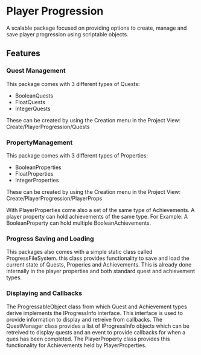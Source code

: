 # Player Progression

A scalable package focused on providing options to create, manage and save player progression using scriptable objects.

## Features
  
### Quest Management

This package comes with 3 different types of Quests: 
 - BooleanQuests
 - FloatQuests
 - IntegerQuests

These can be created by using the Creation menu in the Project View: Create/PlayerProgression/Quests

### PropertyManagement

This package comes with 3 different types of Properties:
  - BooleanProperties
  - FloatProperties
  - IntegerProperties
  
 These can be created by using the Creation menu in the Project View: Create/PlayerProgression/PlayerProps
 
 With PlayerProperties come also a set of the same type of Achievements. A player property can hold 
 achievements of the same type. For Example: A BooleanProperty can hold multiple BooleanAchievements.
  
### Progress Saving and Loading

This packages also comes with a simple static class called ProgressFileSystem.
this class provides functionality to save and load the current state of Quests, 
Properies and Achievements. This is already done internally in the player properties and both standard quest and achievement types.

### Displaying and Callbacks

The ProgressableObject class from which Quest and Achievement types derive implements the IProgressInfo interface.
This interface is used to provide information to display and retreive from callbacks. The QuestManager class provides
a list of IProgressInfo objects which can be retreived to display quests and an event to provide callbacks for when
a ques has been completed. The PlayerProperty class provides this functionality for Achievements held by PlayerProperties.

 
